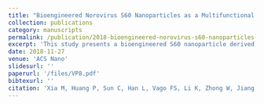 ```yaml
---
title: "Bioengineered Norovirus S60 Nanoparticles as a Multifunctional Vaccine Platform"
collection: publications
category: manuscripts
permalink: /publication/2018-bioengineered-norovirus-s60-nanoparticles-as-a-multifunctional-vaccine-platform
excerpt: 'This study presents a bioengineered S60 nanoparticle derived from Norovirus as a versatile vaccine platform capable of displaying various antigens.'
date: 2018-11-27
venue: 'ACS Nano'
slidesurl: ''
paperurl: '/files/VP8.pdf'
bibtexurl: ''
citation: 'Xia M, Huang P, Sun C, Han L, Vago FS, Li K, Zhong W, Jiang W, Klassen JS, Jiang X, Tan M. (2018). &quot;Bioengineered Norovirus S60 Nanoparticles as a Multifunctional Vaccine Platform.&quot; <i>ACS Nano</i>. 12(11):10665–10682. https://doi.org/10.1021/acsnano.8b02776'
---
```

